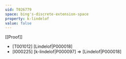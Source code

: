 ```yaml
---
uid: T026779
space: bing's-discrete-extension-space
property: k-lindelof
value: false
---
```

[[Proof]]

* [T001012] [Lindelof|P000018]
* [I000225] [k-lindelof|P000097] => [Lindelof|P000018]


